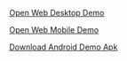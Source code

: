 [Open Web Desktop Demo](web-desktop/)

[Open Web Mobile Demo](web-mobile/)

[Download Android Demo Apk](./SanguoQuest-debug.apk)